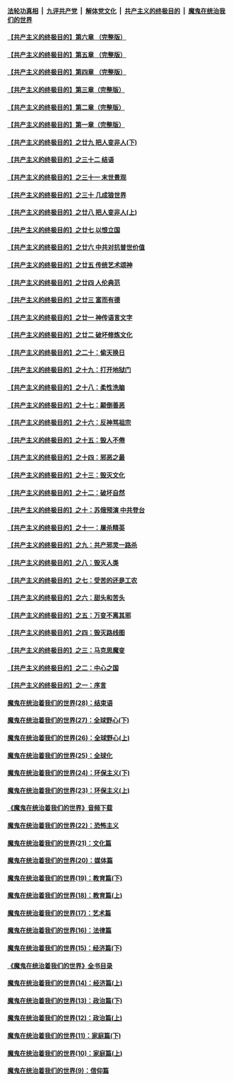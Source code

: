 

####  [法轮功真相](../../../../basic/blob/master/README.md?t=06301131) &nbsp;|&nbsp; [九评共产党](../../../../9ping.md/blob/master/README.md?t=06301131) &nbsp;|&nbsp; [解体党文化](../../../../jtdwh.md/blob/master/README.md?t=06301131)  &nbsp;|&nbsp; [共产主义的终极目的](../../../../gczydzjmd.md/blob/master/README.md?t=06301131) &nbsp;|&nbsp; [魔鬼在统治我们的世界](../../../../mgztzwmdsj.md/blob/master/README.md?t=06301131) 

#### [【共产主义的终极目的】第六章 （完整版）](../pages/nsc422/n11428913.md?t=06301131) 

#### [【共产主义的终极目的】第五章 （完整版）](../pages/nsc422/n11428912.md?t=06301131) 

#### [【共产主义的终极目的】第四章 （完整版）](../pages/nsc422/n11428907.md?t=06301131) 

#### [【共产主义的终极目的】第三章（完整版）](../pages/nsc422/n11428848.md?t=06301131) 

#### [【共产主义的终极目的】第二章（完整版）](../pages/nsc422/n11428831.md?t=06301131) 

#### [【共产主义的终极目的】第一章（完整版）](../pages/nsc422/n11417651.md?t=06301131) 

#### [【共产主义的终极目的】之廿九 把人变非人(下)](../pages/nsc422/n11344140.md?t=06301131) 

#### [【共产主义的终极目的】之三十二 结语](../pages/nsc422/n11360535.md?t=06301131) 

#### [【共产主义的终极目的】之三十一 末世景观](../pages/nsc422/n11351129.md?t=06301131) 

#### [【共产主义的终极目的】之三十 几成狼世界](../pages/nsc422/n11348280.md?t=06301131) 

#### [【共产主义的终极目的】之廿八 把人变非人(上)](../pages/nsc422/n11340492.md?t=06301131) 

#### [【共产主义的终极目的】之廿七 以恨立国](../pages/nsc422/n11336944.md?t=06301131) 

#### [【共产主义的终极目的】之廿六 中共对抗普世价值](../pages/nsc422/n11324785.md?t=06301131) 

#### [【共产主义的终极目的】之廿五 传统艺术颂神](../pages/nsc422/n11296396.md?t=06301131) 

#### [【共产主义的终极目的】之廿四 人伦典范](../pages/nsc422/n11296397.md?t=06301131) 

#### [【共产主义的终极目的】之廿三 富而有德](../pages/nsc422/n11283598.md?t=06301131) 

#### [【共产主义的终极目的】之廿一 神传语言文字](../pages/nsc422/n11263265.md?t=06301131) 

#### [【共产主义的终极目的】之廿二 破坏修炼文化](../pages/nsc422/n11245728.md?t=06301131) 

#### [【共产主义的终极目的】之二十：偷天换日](../pages/nsc422/n11238846.md?t=06301131) 

#### [【共产主义的终极目的】之十九：打开地狱门](../pages/nsc422/n11206376.md?t=06301131) 

#### [【共产主义的终极目的】之十八：柔性洗脑](../pages/nsc422/n11199994.md?t=06301131) 

#### [【共产主义的终极目的】之十七：颠倒善恶](../pages/nsc422/n11179782.md?t=06301131) 

#### [【共产主义的终极目的】之十六：反神骂祖宗](../pages/nsc422/n11166798.md?t=06301131) 

#### [【共产主义的终极目的】之十五：毁人不倦](../pages/nsc422/n11166792.md?t=06301131) 

#### [【共产主义的终极目的】之十四：邪恶之最](../pages/nsc422/n11150249.md?t=06301131) 

#### [【共产主义的终极目的】之十三：毁灭文化](../pages/nsc422/n11135227.md?t=06301131) 

#### [【共产主义的终极目的】之十二：破坏自然](../pages/nsc422/n11135214.md?t=06301131) 

#### [【共产主义的终极目的】之十：苏俄预演 中共登台](../pages/nsc422/n11118424.md?t=06301131) 

#### [【共产主义的终极目的】之十一：屠杀精英](../pages/nsc422/n11118442.md?t=06301131) 

#### [【共产主义的终极目的】之九：共产邪灵一路杀](../pages/nsc422/n11114139.md?t=06301131) 

#### [【共产主义的终极目的】之八：毁灭人类](../pages/nsc422/n11108503.md?t=06301131) 

#### [【共产主义的终极目的】之七：受苦的还是工农](../pages/nsc422/n11101809.md?t=06301131) 

#### [【共产主义的终极目的】之六：甜头和苦头](../pages/nsc422/n11096971.md?t=06301131) 

#### [【共产主义的终极目的】之五：万变不离其邪](../pages/nsc422/n11091285.md?t=06301131) 

#### [【共产主义的终极目的】之四：毁灭路线图](../pages/nsc422/n11086284.md?t=06301131) 

#### [【共产主义的终极目的】之三：马克思魔变](../pages/nsc422/n11061941.md?t=06301131) 

#### [【共产主义的终极目的】之二：中心之国](../pages/nsc422/n11047728.md?t=06301131) 

#### [【共产主义的终极目的】之一：序言](../pages/nsc422/n11086077.md?t=06301131) 

#### [魔鬼在统治着我们的世界(28)：结束语](../pages/nsc422/n10936246.md?t=06301131) 

#### [魔鬼在统治着我们的世界(27)：全球野心(下)](../pages/nsc422/n10928319.md?t=06301131) 

#### [魔鬼在统治着我们的世界(26)：全球野心(上)](../pages/nsc422/n10900318.md?t=06301131) 

#### [魔鬼在统治着我们的世界(25)：全球化](../pages/nsc422/n10788205.md?t=06301131) 

#### [魔鬼在统治着我们的世界(24)：环保主义(下)](../pages/nsc422/n10695307.md?t=06301131) 

#### [魔鬼在统治着我们的世界(23)：环保主义(上)](../pages/nsc422/n10688613.md?t=06301131) 

#### [《魔鬼在统治着我们的世界》音频下载](../pages/nsc422/n10635553.md?t=06301131) 

#### [魔鬼在统治着我们的世界(22)：恐怖主义](../pages/nsc422/n10614727.md?t=06301131) 

#### [魔鬼在统治着我们的世界(21)：文化篇](../pages/nsc422/n10597706.md?t=06301131) 

#### [魔鬼在统治着我们的世界(20)：媒体篇](../pages/nsc422/n10586579.md?t=06301131) 

#### [魔鬼在统治着我们的世界(19)：教育篇(下)](../pages/nsc422/n10564808.md?t=06301131) 

#### [魔鬼在统治着我们的世界(18)：教育篇(上)](../pages/nsc422/n10526970.md?t=06301131) 

#### [魔鬼在统治着我们的世界(17)：艺术篇](../pages/nsc422/n10499093.md?t=06301131) 

#### [魔鬼在统治着我们的世界(16)：法律篇](../pages/nsc422/n10485969.md?t=06301131) 

#### [魔鬼在统治着我们的世界(15)：经济篇(下)](../pages/nsc422/n10469975.md?t=06301131) 

#### [《魔鬼在统治着我们的世界》全书目录](../pages/nsc422/n10464261.md?t=06301131) 

#### [魔鬼在统治着我们的世界(14)：经济篇(上)](../pages/nsc422/n10457370.md?t=06301131) 

#### [魔鬼在统治着我们的世界(13)：政治篇(下)](../pages/nsc422/n10448270.md?t=06301131) 

#### [魔鬼在统治着我们的世界(12)：政治篇(上)](../pages/nsc422/n10444576.md?t=06301131) 

#### [魔鬼在统治着我们的世界(11)：家庭篇(下)](../pages/nsc422/n10440961.md?t=06301131) 

#### [魔鬼在统治着我们的世界(10)：家庭篇(上)](../pages/nsc422/n10435448.md?t=06301131) 

#### [魔鬼在统治着我们的世界(9)：信仰篇](../pages/nsc422/n10432159.md?t=06301131) 


